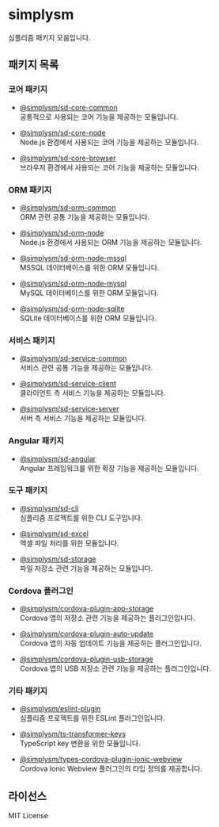 # simplysm

심플리즘 패키지 모음입니다.

## 패키지 목록

### 코어 패키지

- [@simplysm/sd-core-common](packages/sd-core-common/README.md)  
  공통적으로 사용되는 코어 기능을 제공하는 모듈입니다.

- [@simplysm/sd-core-node](packages/sd-core-node/README.md)  
  Node.js 환경에서 사용되는 코어 기능을 제공하는 모듈입니다.

- [@simplysm/sd-core-browser](packages/sd-core-browser/README.md)  
  브라우저 환경에서 사용되는 코어 기능을 제공하는 모듈입니다.

### ORM 패키지

- [@simplysm/sd-orm-common](packages/sd-orm-common/README.md)  
  ORM 관련 공통 기능을 제공하는 모듈입니다.

- [@simplysm/sd-orm-node](packages/sd-orm-node/README.md)  
  Node.js 환경에서 사용되는 ORM 기능을 제공하는 모듈입니다.

- [@simplysm/sd-orm-node-mssql](packages/sd-orm-node-mssql/README.md)  
  MSSQL 데이터베이스를 위한 ORM 모듈입니다.

- [@simplysm/sd-orm-node-mysql](packages/sd-orm-node-mysql/README.md)  
  MySQL 데이터베이스를 위한 ORM 모듈입니다.

- [@simplysm/sd-orm-node-sqlite](packages/sd-orm-node-sqlite/README.md)  
  SQLite 데이터베이스를 위한 ORM 모듈입니다.

### 서비스 패키지

- [@simplysm/sd-service-common](packages/sd-service-common/README.md)  
  서비스 관련 공통 기능을 제공하는 모듈입니다.

- [@simplysm/sd-service-client](packages/sd-service-client/README.md)  
  클라이언트 측 서비스 기능을 제공하는 모듈입니다.

- [@simplysm/sd-service-server](packages/sd-service-server/README.md)  
  서버 측 서비스 기능을 제공하는 모듈입니다.

### Angular 패키지

- [@simplysm/sd-angular](packages/sd-angular/README.md)  
  Angular 프레임워크를 위한 확장 기능을 제공하는 모듈입니다.

### 도구 패키지

- [@simplysm/sd-cli](packages/sd-cli/README.md)  
  심플리즘 프로젝트를 위한 CLI 도구입니다.

- [@simplysm/sd-excel](packages/sd-excel/README.md)  
  엑셀 파일 처리를 위한 모듈입니다.

- [@simplysm/sd-storage](packages/sd-storage/README.md)  
  파일 저장소 관련 기능을 제공하는 모듈입니다.

### Cordova 플러그인

- [@simplysm/cordova-plugin-app-storage](packages/cordova-plugin-app-storage/README.md)  
  Cordova 앱의 저장소 관련 기능을 제공하는 플러그인입니다.

- [@simplysm/cordova-plugin-auto-update](packages/cordova-plugin-auto-update/README.md)  
  Cordova 앱의 자동 업데이트 기능을 제공하는 플러그인입니다.

- [@simplysm/cordova-plugin-usb-storage](packages/cordova-plugin-usb-storage/README.md)  
  Cordova 앱의 USB 저장소 관련 기능을 제공하는 플러그인입니다.

### 기타 패키지

- [@simplysm/eslint-plugin](packages/eslint-plugin/README.md)  
  심플리즘 프로젝트를 위한 ESLint 플러그인입니다.

- [@simplysm/ts-transformer-keys](packages/ts-transformer-keys/README.md)  
  TypeScript key 변환을 위한 모듈입니다.

- [@simplysm/types-cordova-plugin-ionic-webview](packages/types-cordova-plugin-ionic-webview/README.md)  
  Cordova Ionic Webview 플러그인의 타입 정의를 제공합니다.

## 라이선스

MIT License
